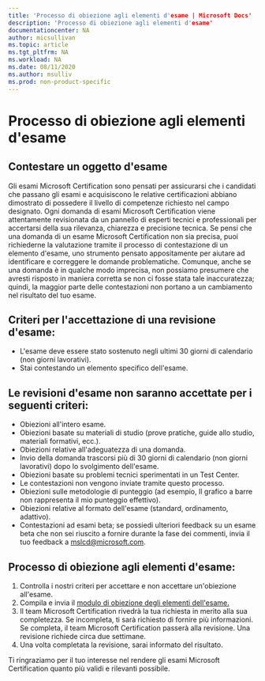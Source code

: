```yaml
---
title: 'Processo di obiezione agli elementi d'esame | Microsoft Docs'
description: 'Processo di obiezione agli elementi d'esame'
documentationcenter: NA 
author: micsullivan
ms.topic: article
ms.tgt_pltfrm: NA
ms.workload: NA
ms.date: 08/11/2020
ms.author: msulliv
ms.prod: non-product-specific
---
```

# Processo di obiezione agli elementi d'esame

## Contestare un oggetto d'esame

Gli esami Microsoft Certification sono pensati per assicurarsi che i candidati che passano gli esami e acquisiscono le relative certificazioni abbiano dimostrato di possedere il livello di competenze richiesto nel campo designato. Ogni domanda di esami Microsoft Certification viene attentamente revisionata da un pannello di esperti tecnici e professionali per accertarsi della sua rilevanza, chiarezza e precisione tecnica. Se pensi che una domanda di un esame Microsoft Certification non sia precisa, puoi richiederne la valutazione tramite il processo di contestazione di un elemento d'esame, uno strumento pensato appositamente per aiutare ad identificare e correggere le domande problematiche. Comunque, anche se una domanda è in qualche modo imprecisa, non possiamo presumere che avresti risposto in maniera corretta se non ci fosse stata tale inaccuratezza; quindi, la maggior parte delle contestazioni non portano a un cambiamento nel risultato del tuo esame.

## Criteri per l'accettazione di una revisione d'esame:

- L'esame deve essere stato sostenuto negli ultimi 30 giorni di calendario (non giorni lavorativi).
- Stai contestando un elemento specifico dell'esame.

## Le revisioni d'esame non saranno accettate per i seguenti criteri:

- Obiezioni all'intero esame.
- Obiezioni basate su materiali di studio (prove pratiche, guide allo studio, materiali formativi, ecc.).
- Obiezioni relative all'adeguatezza di una domanda.
- Invio della domanda trascorsi più di 30 giorni di calendario (non giorni lavorativi) dopo lo svolgimento dell'esame.
- Obiezioni basate su problemi tecnici sperimentati in un Test Center.
- Le contestazioni non vengono inviate tramite questo processo.
- Obiezioni sulle metodologie di punteggio (ad esempio, Il grafico a barre non rappresenta il mio punteggio effettivo).
- Obiezioni relative al formato dell'esame (standard, ordinamento, adattivo).
- Contestazioni ad esami beta; se possiedi ulteriori feedback su un esame beta che non sei riuscito a fornire durante la fase dei commenti, invia il tuo feedback a [mslcd@microsoft.com](mailto:mslcd@microsoft.com).

## Processo di obiezione agli elementi d'esame:

1. Controlla i nostri criteri per accettare e non accettare un'obiezione all'esame.
2. Compila e invia il [modulo di obiezione degli elementi dell'esame.](https://forms.office.com/Pages/ResponsePage.aspx?id=v4j5cvGGr0GRqy180BHbR_ISAtLPKo9OtWclB8hC17dUOEpJNklTMlBWWFc0UUI2VjJBTUI5REVWUC4u)
3. Il team Microsoft Certification rivedrà la tua richiesta in merito alla sua completezza. Se incompleta, ti sarà richiesto di fornire più informazioni. Se completa, il team Microsoft Certification passerà alla revisione. Una revisione richiede circa due settimane.
4. Una volta completata la revisione, sarai informato del risultato.

Ti ringraziamo per il tuo interesse nel rendere gli esami Microsoft Certification quanto più validi e rilevanti possibile.
